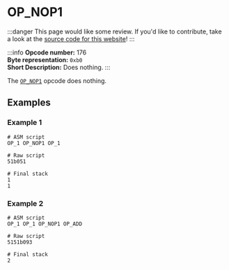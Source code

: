 # OP_NOP1
:::danger
This page would like some review. If you'd like to contribute, take a look at the [source code for this website](https://github.com/thunderbiscuit/opcode-explained)!
:::

:::info
**Opcode number:** 176  
**Byte representation:** `0xb0`   
**Short Description:** Does nothing. 
:::

The [`OP_NOP1`](./OP_NOP1.md) opcode does nothing.

## Examples
### Example 1
```shell
# ASM script
OP_1 OP_NOP1 OP_1 

# Raw script
51b051

# Final stack
1
1
```

### Example 2
```shell
# ASM script
OP_1 OP_1 OP_NOP1 OP_ADD

# Raw script
5151b093

# Final stack
2
```
